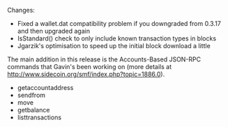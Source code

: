 Changes:
* Fixed a wallet.dat compatibility problem if you downgraded from 0.3.17 and then upgraded again
* IsStandard() check to only include known transaction types in blocks
* Jgarzik's optimisation to speed up the initial block download a little

The main addition in this release is the Accounts-Based JSON-RPC commands that Gavin's been working on (more details at http://www.sidecoin.org/smf/index.php?topic=1886.0).  
* getaccountaddress
* sendfrom
* move
* getbalance
* listtransactions
